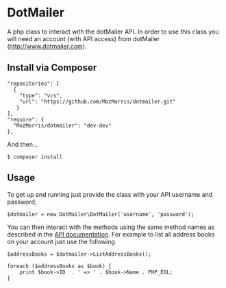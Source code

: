 DotMailer
=========

A php class to interact with the dotMailer API. In order to use this class you will need an account (with API access) from dotMailer (http://www.dotmailer.com).

Install via Composer
--------------------

    "repositories": [
      {
        "type": "vcs",
        "url": "https://github.com/MozMorris/dotmailer.git"
       }
    ],
    "require": {
      "MozMorris/dotmailer": "dev-dev"
    },

And then...

    $ composer install

Usage
-----

To get up and running just provide the class with your API username and password;

    $dotmailer = new DotMailer\DotMailer('username', 'password');

You can then interact with the methods using the same method names as described in the [API documentation](http://www.dotmailer.co.uk/api/). For example to list all address books on your account just use the following

    $addressBooks = $dotmailer->ListAddressBooks();

    foreach ($addressBooks as $book) {
    	print $book->ID  . ' => ' . $book->Name . PHP_EOL;
    }
